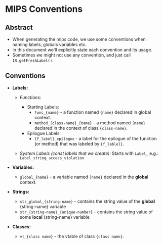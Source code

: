 # MIPS Conventions

## Abstract
- When generating the mips code, we use some conventions when naming labels, globals variables etc.
- In this document we'll explicitly state each convention and its usage.
- Sometimes we might not use any convention, and just call `IR.getFreshLabel()`.

## Conventions
- **Labels:**
    - *Functions:*
      - Starting Labels:
        - `func_{name}` - a function named `{name}` declared in global context.
        - `method_{class-name}_{name}` - a method named `{name}` declared in the context of class `{class-name}`.
      - Epilogue Labels:
        - `{f_label}_epilogue` - a label for the epilogue of the function (or method) that was labeled by `{f_lablel}`.
    
    - *System Labels (const labels that we create):* 
        Starts with `Label_`
        e.g.: `Label_string_access_violation`
                
- **Variables:**
  - `global_{name}` - a variable named `{name}` declared in the **global** context.

- **Strings:**
  - `str_global_{string-name}` - contains the string value of the **global** {string-name} variable
  - `str_{string-name}_{unique-number}` - contains the string value of some **local** {string-name} variable
  
- **Classes:**
  - `vt_{class name}` - the vtable of class `{class name}`.
